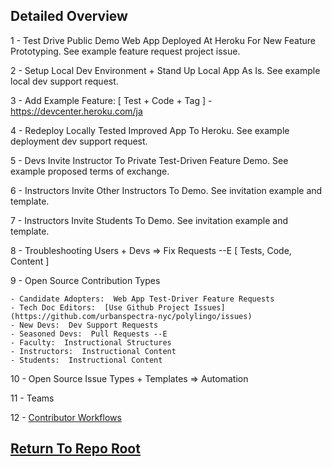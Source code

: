 ## Detailed Overview

1 - Test Drive Public Demo Web App Deployed At Heroku For New Feature Prototyping.  See example feature request project issue.

2 - Setup Local Dev Environment + Stand Up Local App As Is.  See example local dev support request.

3 - Add Example Feature: [ Test + Code + Tag ]
    - https://devcenter.heroku.com/ja

4 - Redeploy Locally Tested Improved App To Heroku.  See example deployment dev support request.

5 - Devs Invite Instructor To Private Test-Driven Feature Demo.  See example proposed terms of exchange.

6 - Instructors Invite Other Instructors To Demo.  See invitation example and template.

7 - Instructors Invite Students To Demo.  See invitation example and template.

8 - Troubleshooting Users + Devs => Fix Requests --E [ Tests, Code, Content ]

9 - Open Source Contribution Types

    - Candidate Adopters:  Web App Test-Driver Feature Requests
    - Tech Doc Editors:  [Use Github Project Issues](https://github.com/urbanspectra-nyc/polylingo/issues)
    - New Devs:  Dev Support Requests
    - Seasoned Devs:  Pull Requests --E
    - Faculty:  Instructional Structures
    - Instructors:  Instructional Content
    - Students:  Instructional Content

10 - Open Source Issue Types + Templates => Automation

11 - Teams

12 - [Contributor Workflows](https://github.com/urbanspectra-nyc/polylingo/blob/rails_version_update/README.md#contributors)

## [Return To Repo Root](https://github.com/urbanspectra-nyc/polylingo/tree/rails_version_update)
